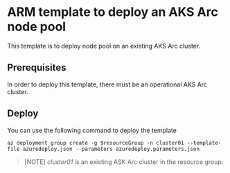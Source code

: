 # ARM template to deploy an AKS Arc node pool

This template is to deploy node pool on an existing AKS Arc cluster. 

## Prerequisites

In order to deploy this template, there must be an operational AKS Arc cluster.

## Deploy

You can use the following command to deploy the template

```CLI
az deployment group create -g $resourceGroup -n cluster01 --template-file azuredeploy.json --parameters azuredeploy.parameters.json
```
> [NOTE]
> _cluster01_ is an existing ASK Arc cluster in the resource group.
